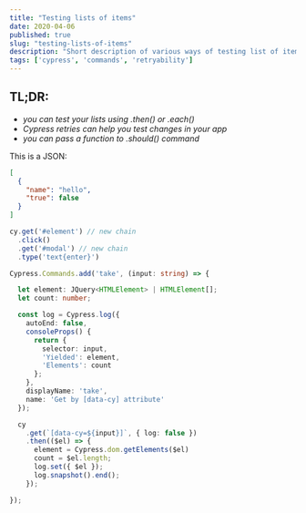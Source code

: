 ```yaml
---
title: "Testing lists of items"
date: 2020-04-06
published: true
slug: "testing-lists-of-items"
description: "Short description of various ways of testing list of items using Cypress, utilizing Cypress’ retryability."
tags: ['cypress', 'commands', 'retryability']
---
```


## TL;DR:

- *you can test your lists using .then() or .each()*
- *Cypress retries can help you test changes in your app*
- *you can pass a function to .should() command*


This is a JSON:
```json [filename.json]
[
  {
    "name": "hello",
    "true": false
  }
]
```

```js
cy.get('#element') // new chain
  .click()
  .get('#modal') // new chain
  .type('text{enter}')
```

```ts {3-4,11-12,22-23}
Cypress.Commands.add('take', (input: string) => {

  let element: JQuery<HTMLElement> | HTMLElement[];
  let count: number;

  const log = Cypress.log({
    autoEnd: false,
    consoleProps() {
      return {
        selector: input,
        'Yielded': element,
        'Elements': count
      };
    },
    displayName: 'take',
    name: 'Get by [data-cy] attribute'
  });

  cy
    .get(`[data-cy=${input}]`, { log: false })
    .then(($el) => {
      element = Cypress.dom.getElements($el)
      count = $el.length;
      log.set({ $el });
      log.snapshot().end();
    });

});
```